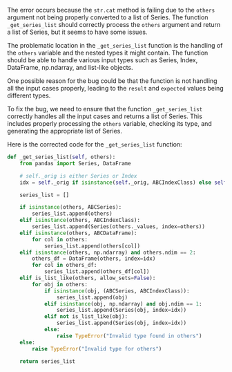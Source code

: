 The error occurs because the `str.cat` method is failing due to the `others` argument not being properly converted to a list of Series. The function `_get_series_list` should correctly process the `others` argument and return a list of Series, but it seems to have some issues.

The problematic location in the `_get_series_list` function is the handling of the `others` variable and the nested types it might contain. The function should be able to handle various input types such as Series, Index, DataFrame, np.ndarray, and list-like objects.

One possible reason for the bug could be that the function is not handling all the input cases properly, leading to the `result` and `expected` values being different types.

To fix the bug, we need to ensure that the function `_get_series_list` correctly handles all the input cases and returns a list of Series. This includes properly processing the `others` variable, checking its type, and generating the appropriate list of Series.

Here is the corrected code for the `_get_series_list` function:

```python
def _get_series_list(self, others):
    from pandas import Series, DataFrame

    # self._orig is either Series or Index
    idx = self._orig if isinstance(self._orig, ABCIndexClass) else self._orig.index

    series_list = []

    if isinstance(others, ABCSeries):
        series_list.append(others)
    elif isinstance(others, ABCIndexClass):
        series_list.append(Series(others._values, index=others))
    elif isinstance(others, ABCDataFrame):
        for col in others:
            series_list.append(others[col])
    elif isinstance(others, np.ndarray) and others.ndim == 2:
        others_df = DataFrame(others, index=idx)
        for col in others_df:
            series_list.append(others_df[col])
    elif is_list_like(others, allow_sets=False):
        for obj in others:
            if isinstance(obj, (ABCSeries, ABCIndexClass)):
                series_list.append(obj)
            elif isinstance(obj, np.ndarray) and obj.ndim == 1:
                series_list.append(Series(obj, index=idx))
            elif not is_list_like(obj):
                series_list.append(Series(obj, index=idx))
            else:
                raise TypeError("Invalid type found in others")
    else:
        raise TypeError("Invalid type for others")

    return series_list
```